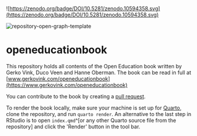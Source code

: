 ![https://zenodo.org/badge/DOI/10.5281/zenodo.10594358.svg](https://zenodo.org/badge/DOI/10.5281/zenodo.10594358.svg)

![repository-open-graph-template](https://github.com/gerkovink/openeducationbook/assets/6791208/6a54e108-859a-45d1-ad9e-189f975b114e)

# openeducationbook

This repository holds all contents of the Open Education book written by Gerko Vink, Duco Veen and Hanne Oberman. The book can be read in full at [www.gerkovink.com/openeducationbook](https://www.gerkovink.com/openeducationbook)

You can contribute to the book by creating a [pull request](https://github.com/gerkovink/openeducationbook/pulls).

To render the book locally, make sure your machine is set up for [Quarto](https://quarto.org/), clone the repository, and run `quarto render`. An alternative to the last step in RStudio is to open `index.qmd`^[or any other Quarto source file from the repository] and click the 'Render' button in the tool bar.
